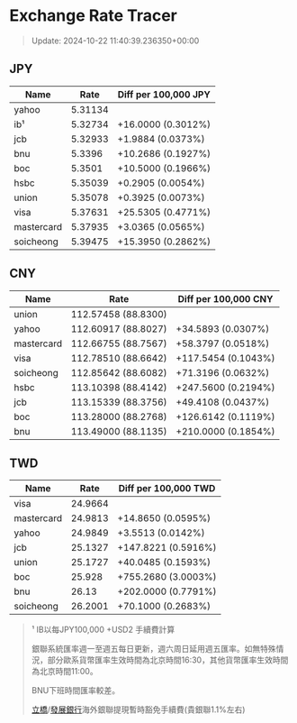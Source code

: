# Exchange Rate Tracer

> Update: 2024-10-22 11:40:39.236350+00:00

## JPY

| Name       |    Rate | Diff per 100,000 JPY   |
|------------|---------|------------------------|
| yahoo      | 5.31134 |                        |
| ib¹        | 5.32734 | +16.0000 (0.3012%)     |
| jcb        | 5.32933 | +1.9884 (0.0373%)      |
| bnu        | 5.3396  | +10.2686 (0.1927%)     |
| boc        | 5.3501  | +10.5000 (0.1966%)     |
| hsbc       | 5.35039 | +0.2905 (0.0054%)      |
| union      | 5.35078 | +0.3925 (0.0073%)      |
| visa       | 5.37631 | +25.5305 (0.4771%)     |
| mastercard | 5.37935 | +3.0365 (0.0565%)      |
| soicheong  | 5.39475 | +15.3950 (0.2862%)     |

## CNY

| Name       | Rate                | Diff per 100,000 CNY   |
|------------|---------------------|------------------------|
| union      | 112.57458	(88.8300) |                        |
| yahoo      | 112.60917	(88.8027) | +34.5893 (0.0307%)     |
| mastercard | 112.66755	(88.7567) | +58.3797 (0.0518%)     |
| visa       | 112.78510	(88.6642) | +117.5454 (0.1043%)    |
| soicheong  | 112.85642	(88.6082) | +71.3196 (0.0632%)     |
| hsbc       | 113.10398	(88.4142) | +247.5600 (0.2194%)    |
| jcb        | 113.15339	(88.3756) | +49.4108 (0.0437%)     |
| boc        | 113.28000	(88.2768) | +126.6142 (0.1119%)    |
| bnu        | 113.49000	(88.1135) | +210.0000 (0.1854%)    |

## TWD

| Name       |    Rate | Diff per 100,000 TWD   |
|------------|---------|------------------------|
| visa       | 24.9664 |                        |
| mastercard | 24.9813 | +14.8650 (0.0595%)     |
| yahoo      | 24.9849 | +3.5513 (0.0142%)      |
| jcb        | 25.1327 | +147.8221 (0.5916%)    |
| union      | 25.1727 | +40.0485 (0.1593%)     |
| boc        | 25.928  | +755.2680 (3.0003%)    |
| bnu        | 26.13   | +202.0000 (0.7791%)    |
| soicheong  | 26.2001 | +70.1000 (0.2683%)     |


> ¹ IB以每JPY100,000 +USD2 手續費計算
>
> 銀聯系統匯率週一至週五每日更新，週六周日延用週五匯率。如無特殊情況，部分歐系貨幣匯率生效時間為北京時間16:30，其他貨幣匯率生效時間為北京時間11:00。
>
> BNU下班時間匯率較差。
>
> [立橋](https://www.wlbank.com.mo/uploads/ueditor/file/20181211/1544536513900230.pdf)/[發展銀行](https://www.mdb.com.mo/Service_Charges_20230728.pdf)海外銀聯提現暫時豁免手續費(貴銀聯1.1%左右)

